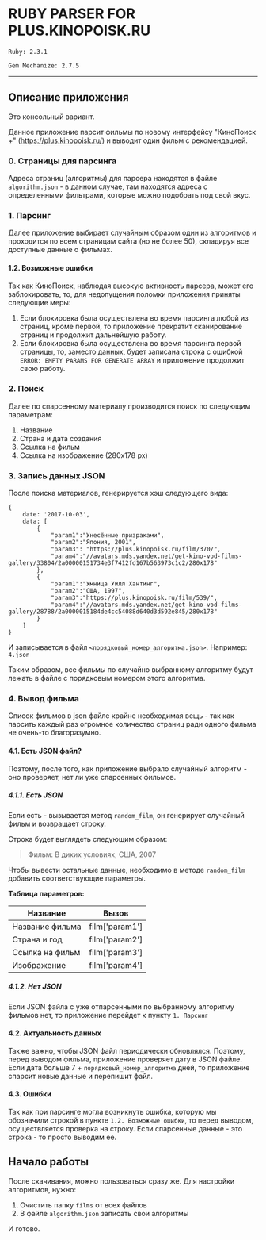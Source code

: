 # RUBY PARSER FOR PLUS.KINOPOISK.RU

`Ruby: 2.3.1`

`Gem Mechanize: 2.7.5`

-----------------------------

## Описание приложения
Это консольный вариант.

Данное приложение парсит фильмы по новому интерфейсу "КиноПоиск +" (https://plus.kinopoisk.ru/) и выводит один фильм с рекомендацией.

### 0. Страницы для парсинга

Адреса страниц (алгоритмы) для парсера находятся в файле `algorithm.json` - в данном случае, там находятся адреса с определенными фильтрами, которые можно подобрать под свой вкус.

### 1. Парсинг

Далее приложение выбирает случайным образом один из алгоритмов и проходится по всем страницам сайта (но не более 50), складируя все доступные данные о фильмах.

#### 1.2. Возможные ошибки

Так как КиноПоиск, наблюдая высокую активность парсера, может его заблокировать, то, для недопущения поломки приложения приняты следующие меры:

 1. Если блокировка была осуществлена во время парсинга любой из страниц, кроме первой, то приложение прекратит сканирование страниц и продолжит дальнейшую работу.
 2. Если блокировка была осуществлена во время парсинга первой страницы, то, заместо данных, будет записана строка с ошибкой `ERROR: EMPTY PARAMS FOR GENERATE ARRAY` и приложение продолжит свою работу.

### 2. Поиск
Далее по спарсенному материалу производится поиск по следующим параметрам:

 1. Название
 2. Страна и дата создания
 3. Ссылка на фильм
 4. Ссылка на изображение (280x178 px)

### 3. Запись данных JSON
После поиска материалов, генерируется хэш следующего вида:

  	{
	    date: '2017-10-03',
	    data: [
		    {
		    	"param1":"Унесённые призраками",
		    	"param2":"Япония, 2001",
		    	"param3": "https://plus.kinopoisk.ru/film/370/",
		    	"param4":"//avatars.mds.yandex.net/get-kino-vod-films-gallery/33804/2a00000151734e3f7412fd167b563973c1c2/280x178"
		    },
		    {
		    	"param1":"Умница Уилл Хантинг",
		    	"param2":"США, 1997",
		    	"param3":"https://plus.kinopoisk.ru/film/539/",
		    	"param4":"//avatars.mds.yandex.net/get-kino-vod-films-gallery/28788/2a0000015184de4cc54088d640d3d592e845/280x178"
		    }
	    ]
  	}

И записывается в файл `<порядковый_номер_алгоритма.json>`.
Например: `4.json`

Таким образом, все фильмы по случайно выбранному алгоритму будут лежать в файле с порядковым номером этого алгоритма.

### 4. Вывод фильма
Список фильмов в json файле крайне необходимая вещь - так как парсить каждый раз огромное количество страниц ради одного фильма не очень-то благоразумно.

#### 4.1. Есть JSON файл?
Поэтому, после того, как приложение выбрало случайный алгоритм - оно проверяет, нет ли уже спарсенных фильмов.

##### 4.1.1. Есть JSON
Если есть - вызывается метод `random_film`, он генерирует случайный фильм и возвращает строку.

Строка будет выглядеть следующим образом:

> Фильм: В диких условиях, США, 2007

Чтобы вывести остальные данные, необходимо в методе `random_film` добавить соответствующие параметры.

**Таблица параметров:**

Название        | Вызов
--------------- | ---------------
Название фильма | film['param1']
Страна и год    | film['param2']
Ссылка на фильм | film['param3']
Изображение     | film['param4']

##### 4.1.2. Нет JSON
Если JSON файла с уже отпарсенными по выбранному алгоритму фильмов нет, то приложение перейдет к пункту `1. Парсинг`

#### 4.2. Актуальность данных
Также важно, чтобы JSON файл периодически обновлялся. Поэтому, перед выводом фильма, приложение проверяет дату в JSON файле. Если дата больше 7 + `порядковый_номер_алгоритма` дней, то приложение спарсит новые данные и перепишит файл.

#### 4.3. Ошибки
Так как при парсинге могла возникнуть ошибка, которую мы обозначили строкой в пункте `1.2. Возможные ошибки`, то перед выводом, осуществляется проверка на строку. Если спарсенные данные - это строка - то просто выводим ее.

##  <i class="icon-file"></i> Начало работы
После скачивания, можно пользоваться сразу же. Для настройки алгоритмов, нужно:

 1. Очистить папку `films` от всех файлов
 2. В файле `algorithm.json` записать свои алгоритмы

И готово.